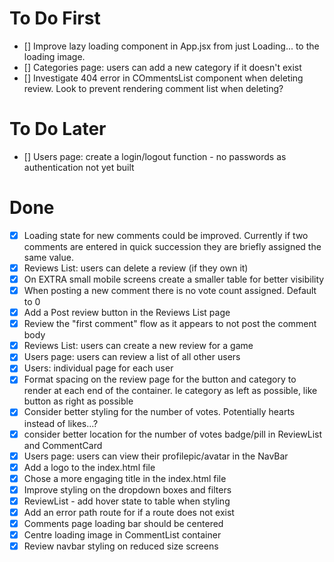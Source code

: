 # To Do First

- [] Improve lazy loading component in App.jsx from just Loading... to the loading image.
- [] Categories page: users can add a new category if it doesn't exist
- [] Investigate 404 error in COmmentsList component when deleting review. Look to prevent rendering comment list when deleting?

# To Do Later

- [] Users page: create a login/logout function - no passwords as authentication not yet built

# Done

- [x] Loading state for new comments could be improved. Currently if two comments are entered in quick succession they are briefly assigned the same value.
- [x] Reviews List: users can delete a review (if they own it)
- [x] On EXTRA small mobile screens create a smaller table for better visibility
- [x] When posting a new comment there is no vote count assigned. Default to 0
- [x] Add a Post review button in the Reviews List page
- [x] Review the "first comment" flow as it appears to not post the comment body
- [x] Reviews List: users can create a new review for a game
- [x] Users page: users can review a list of all other users
- [x] Users: individual page for each user
- [x] Format spacing on the review page for the button and category to render at each end of the container. Ie category as left as possible, like button as right as possible
- [x] Consider better styling for the number of votes. Potentially hearts instead of likes...?
- [x] consider better location for the number of votes badge/pill in ReviewList and CommentCard
- [x] Users page: users can view their profilepic/avatar in the NavBar
- [x] Add a logo to the index.html file
- [x] Chose a more engaging title in the index.html file
- [x] Improve styling on the dropdown boxes and filters
- [x] ReviewList - add hover state to table when styling
- [x] Add an error path route for if a route does not exist
- [x] Comments page loading bar should be centered
- [x] Centre loading image in CommentList container
- [x] Review navbar styling on reduced size screens

